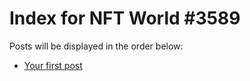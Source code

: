 # Index for NFT World #3589
Posts will be displayed in the order below:

- [Your first post](./001-first.md)

